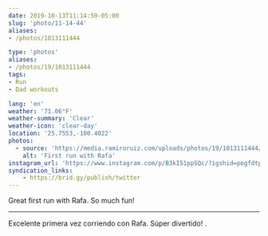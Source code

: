 ```yaml
---
date: 2019-10-13T11:14:59-05:00
slug: 'photo/11-14-44'
aliases:
- /photos/1013111444

type: 'photos'
aliases:
- /photos/19/1013111444
tags:
- Run
- Dad workouts

lang: 'en'
weather: '71.06°F'
weather-summary: 'Clear'
weather-icon: 'clear-day'
location: '25.7553,-100.4022'
photos:
  - source: 'https://media.ramiroruiz.com/uploads/photos/19/1013111444/first-run-with-rafa.jpg'
    alt: 'First run with Rafa'
instagram_url: 'https://www.instagram.com/p/B3kI51ppSQc/?igshid=pogfdtp978qa'
syndication_links:
    - https://brid.gy/publish/twitter
---
```

Great first run with Rafa. So much fun!
_____
Excelente primera vez corriendo con Rafa. Súper divertido! .
